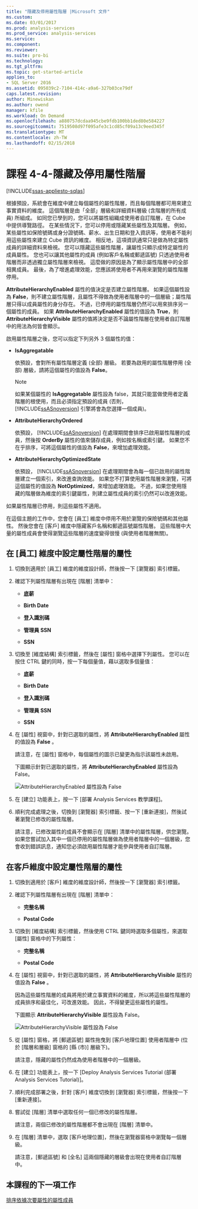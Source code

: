 ```yaml
---
title: "隱藏及停用屬性階層 |Microsoft 文件"
ms.custom: 
ms.date: 03/01/2017
ms.prod: analysis-services
ms.prod_service: analysis-services
ms.service: 
ms.component: 
ms.reviewer: 
ms.suite: pro-bi
ms.technology: 
ms.tgt_pltfrm: 
ms.topic: get-started-article
applies_to:
- SQL Server 2016
ms.assetid: 095039c2-7104-414c-a9a6-327b03ce79df
caps.latest.revision: 
author: Minewiskan
ms.author: owend
manager: kfile
ms.workload: On Demand
ms.openlocfilehash: a880757dcdaa945cbe9fdb100bb1ded80e584227
ms.sourcegitcommit: 7519508d97f095afe3c1cd85cf09a13c9eed345f
ms.translationtype: MT
ms.contentlocale: zh-TW
ms.lasthandoff: 02/15/2018
---
```

# <a name="lesson-4-4---hiding-and-disabling-attribute-hierarchies"></a>課程 4-4-隱藏及停用屬性階層
[!INCLUDE[ssas-appliesto-sqlas](../includes/ssas-appliesto-sqlas.md)]

根據預設，系統會在維度中建立每個屬性的屬性階層，而且每個階層都可用來建立事實資料的維度。 這個階層是由「全部」層級和詳細資料層級 (含階層的所有成員) 所組成。 如同您已學到的，您可以將屬性組織成使用者自訂階層，在 Cube 中提供導覽路徑。 在某些情況下，您可以停用或隱藏某些屬性及其階層。 例如，某些屬性如保險號碼或身分證號碼、薪水、出生日期和登入資訊等，使用者不能利用這些屬性來建立 Cube 資訊的維度。 相反地，這項資訊通常只是做為特定屬性成員的詳細資料來檢視。 您可以隱藏這些屬性階層，讓屬性只顯示成特定屬性的成員屬性。 您也可以讓其他屬性的成員 (例如客戶名稱或郵遞區號) 只透過使用者階層而非透過獨立屬性階層來檢視。 這麼做的原因是為了顯示屬性階層中的全部相異成員。 最後，為了增進處理效能，您應該將使用者不再用來瀏覽的屬性階層停用。  
  
**AttributeHierarchyEnabled** 屬性的值決定是否建立屬性階層。 如果這個屬性設為 **False**，則不建立屬性階層，且屬性不得做為使用者階層中的一個層級；屬性階層只得以成員屬性的身分存在。 不過，已停用的屬性階層仍然可以用來排序另一個屬性的成員。 如果 **AttributeHierarchyEnabled** 屬性的值設為 **True**，則 **AttributeHierarchyVisible** 屬性的值將決定是否不論屬性階層在使用者自訂階層中的用法為何皆會顯示。  
  
啟用屬性階層之後，您可以指定下列另外 3 個屬性的值：  
  
-   **IsAggregatable**  
  
    依預設，會對所有屬性階層定義 (全部) 層級。 若要為啟用的屬性階層停用 (全部) 層級，請將這個屬性的值設為 **False**。  
  
    > [!NOTE]  
    > 如果某個屬性的 **IsAggregatable** 屬性設為 false，其就只能當做使用者定義階層的根使用，而且必須指定預設的成員 (否則， [!INCLUDE[ssASnoversion](../includes/ssasnoversion-md.md)] 引擎將會為您選擇一個成員)。  
  
-   **AttributeHierarchyOrdered**  
  
    依預設， [!INCLUDE[ssASnoversion](../includes/ssasnoversion-md.md)] 在處理期間會排序已啟用屬性階層的成員，然後按 **OrderBy** 屬性的值來儲存成員，例如按名稱或索引鍵。 如果您不在乎排序，可將這個屬性的值設為 **False**，來增加處理效能。  
  
-   **AttributeHierarchyOptimizedState**  
  
    依預設， [!INCLUDE[ssASnoversion](../includes/ssasnoversion-md.md)] 在處理期間會為每一個已啟用的屬性階層建立一個索引，來改進查詢效能。 如果您不打算使用屬性階層來瀏覽，可將這個屬性的值設為 **NotOptimized**，來增加處理效能。 不過，如果您使用隱藏的階層做為維度的索引鍵屬性，則建立屬性成員的索引仍然可以改進效能。  
  
如果屬性階層已停用，則這些屬性不適用。  
  
在這個主題的工作中，您會在 [員工] 維度中停用不用於瀏覽的保險號碼和其他屬性。 然後您會在 [客戶] 維度中隱藏客戶名稱和郵遞區號屬性階層。 這些階層中大量的屬性成員會使得瀏覽這些階層的速度變得很慢 (與使用者階層無關)。  
  
## <a name="setting-attribute-hierarchy-properties-in-the-employee-dimension"></a>在 [員工] 維度中設定屬性階層的屬性  
  
1.  切換到適用於 [員工] 維度的維度設計師，然後按一下 [瀏覽器] 索引標籤。  
  
2.  確認下列屬性階層有出現在 [階層] 清單中：  
  
    -   **底薪**  
  
    -   **Birth Date**  
  
    -   **登入識別碼**  
  
    -   **管理員 SSN**  
  
    -   **SSN**  
  
3.  切換至 [維度結構] 索引標籤，然後在 [屬性] 窗格中選擇下列屬性。 您可以在按住 CTRL 鍵的同時，按一下每個量值，藉以選取多個量值：  
  
    -   **底薪**  
  
    -   **Birth Date**  
  
    -   **登入識別碼**  
  
    -   **管理員 SSN**  
  
    -   **SSN**  
  
4.  在 [屬性] 視窗中，針對已選取的屬性，將 **AttributeHierarchyEnabled** 屬性的值設為 **False** 。  
  
    請注意，在 [屬性] 窗格中，每個屬性的圖示已變更為指示該屬性未啟用。  
  
    下圖顯示針對已選取的屬性，將 **AttributeHierarchyEnabled** 屬性設為 False。  
  
    ![AttributeHierarchyEnabled 屬性設為 False](../analysis-services/media/l4-hierarchyenabled-1.gif "AttributeHierarchyEnabled 屬性設為 False")  
  
5.  在 [建立] 功能表上，按一下 [部署 Analysis Services 教學課程]。  
  
6.  順利完成處理之後，切換到 [瀏覽器] 索引標籤、按一下 [重新連接]，然後試著瀏覽已修改的屬性階層。  
  
    請注意，已修改屬性的成員不會顯示在 [階層] 清單中的屬性階層，供您瀏覽。 如果您嘗試加入其中一個已停用的屬性階層做為使用者階層中的一個層級，您會收到錯誤訊息，通知您必須啟用屬性階層才能參與使用者自訂階層。  
  
## <a name="setting-attribute-hierarchy-properties-in-the-customer-dimension"></a>在客戶維度中設定屬性階層的屬性  
  
1.  切換到適用於 [客戶] 維度的維度設計師，然後按一下 [瀏覽器] 索引標籤。  
  
2.  確認下列屬性階層有出現在 [階層] 清單中：  
  
    -   **完整名稱**  
  
    -   **Postal Code**  
  
3.  切換到 [維度結構] 索引標籤，然後使用 CTRL 鍵同時選取多個屬性，來選取 [屬性] 窗格中的下列屬性：  
  
    -   **完整名稱**  
  
    -   **Postal Code**  
  
4.  在 [屬性] 視窗中，針對已選取的屬性，將 **AttributeHierarchyVisible** 屬性的值設為 **False** 。  
  
    因為這些屬性階層的成員將用於建立事實資料的維度，所以將這些屬性階層的成員排序和最佳化，可改進效能。 因此，不得變更這些屬性的屬性。  
  
    下圖顯示 **AttributeHierarchyVisible** 屬性設為 False。  
  
    ![AttributeHierarchyVisible 屬性設為 False](../analysis-services/media/l4-hierarchyvisible-1.gif "AttributeHierarchyVisible 屬性設為 False")  
  
5.  從 [屬性] 窗格，將 [郵遞區號] 屬性拖曳到 [客戶地理位置] 使用者階層中 (位於 [階層和層級] 窗格的 [縣 (市)] 層級下)。  
  
    請注意，隱藏的屬性仍然成為使用者階層中的一個層級。  
  
6.  在 [建立] 功能表上，按一下 [Deploy Analysis Services Tutorial (部署 Analysis Services Tutorial)]。  
  
7.  順利完成部署之後，針對 [客戶] 維度切換到 [瀏覽器] 索引標籤，然後按一下 [重新連接]。  
  
8.  嘗試從 [階層] 清單中選取任何一個已修改的屬性階層。  
  
    請注意，兩個已修改的屬性階層都不會出現在 [階層] 清單中。  
  
9. 在 [階層] 清單中，選取 [客戶地理位置]，然後在瀏覽器窗格中瀏覽每一個層級。  
  
    請注意，[郵遞區號] 和 [全名] 這兩個隱藏的層級會出現在使用者自訂階層中。  
  
## <a name="next-task-in-lesson"></a>本課程的下一項工作  
[排序依據次要屬性的屬性成員](../analysis-services/lesson-4-5-sorting-attribute-members-based-on-a-secondary-attribute.md)  
  
  
  
